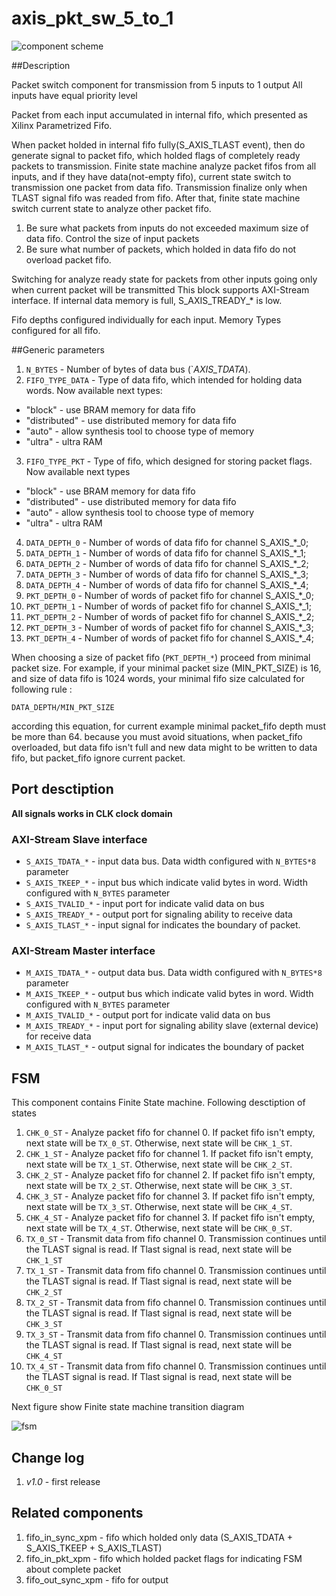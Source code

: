 # axis_pkt_sw_5_to_1

![component scheme][logo0]

##Description

Packet switch component for transmission from 5 inputs to 1 output
All inputs have equal priority level

Packet from each input accumulated in internal fifo, which presented as Xilinx Parametrized Fifo. 

When packet holded in internal fifo fully(S_AXIS_TLAST event), then do generate signal to packet fifo, which holded flags of completely ready packets to transmission. 
Finite state machine analyze packet fifos from all inputs, and if they have data(not-empty fifo), current state switch to transmission one packet from data fifo. 
Transmission finalize only when TLAST signal fifo was readed from fifo. 
After that, finite state machine switch current state to analyze other packet fifo. 
1. Be sure what packets from inputs do not exceeded maximum size of data fifo. Control the size of input packets
2. Be sure what number of packets, which holded in data fifo do not overload packet fifo. 

Switching for analyze ready state for packets from other inputs going only when current packet will be transmitted
This block supports AXI-Stream interface. If internal data memory is full, S_AXIS_TREADY_* is low. 

Fifo depths configured individually for each input. Memory Types configured for all fifo.

##Generic parameters
1. `N_BYTES` - Number of bytes of data bus (`*_AXIS_TDATA_*). 
2. `FIFO_TYPE_DATA` - Type of data fifo, which intended for holding data words. Now available next types:
* "block" - use BRAM memory for data fifo
* "distributed" - use distributed memory for data fifo
* "auto" - allow synthesis tool to choose type of memory
* "ultra" - ultra RAM
3. `FIFO_TYPE_PKT` - Type of fifo, which designed for storing packet flags. Now available next types
* "block" - use BRAM memory for data fifo
* "distributed" - use distributed memory for data fifo
* "auto" - allow synthesis tool to choose type of memory
* "ultra" - ultra RAM
4. `DATA_DEPTH_0` - Number of words of data fifo for channel S_AXIS_*_0;
5. `DATA_DEPTH_1` - Number of words of data fifo for channel S_AXIS_*_1;
6. `DATA_DEPTH_2` - Number of words of data fifo for channel S_AXIS_*_2;
7. `DATA_DEPTH_3` - Number of words of data fifo for channel S_AXIS_*_3;
8. `DATA_DEPTH_4` - Number of words of data fifo for channel S_AXIS_*_4;
9. `PKT_DEPTH_0` - Number of words of packet fifo for channel S_AXIS_*_0;
10. `PKT_DEPTH_1` - Number of words of packet fifo for channel S_AXIS_*_1;
11. `PKT_DEPTH_2` - Number of words of packet fifo for channel S_AXIS_*_2;
12. `PKT_DEPTH_3` - Number of words of packet fifo for channel S_AXIS_*_3;
13. `PKT_DEPTH_4` - Number of words of packet fifo for channel S_AXIS_*_4;

When choosing a size of packet fifo (`PKT_DEPTH_*`) proceed from minimal packet size. For example, if your minimal packet size (MIN_PKT_SIZE) is 16, and size of data fifo is 1024 words, your minimal fifo size calculated for following rule : 

`DATA_DEPTH/MIN_PKT_SIZE`

according this equation, for current example minimal packet_fifo depth must be more than 64.
because you must avoid situations, when packet_fifo overloaded, but data fifo isn't full and new data might to be written to data fifo, but packet_fifo ignore current packet. 

## Port desctiption

**All signals works in CLK clock domain**
### AXI-Stream Slave interface
* `S_AXIS_TDATA_*` - input data bus. Data width configured with `N_BYTES*8` parameter 
* `S_AXIS_TKEEP_*` - input bus which indicate valid bytes in word. Width configured with `N_BYTES` parameter
* `S_AXIS_TVALID_*` - input port for indicate valid data on bus
* `S_AXIS_TREADY_*` - output port for signaling ability to receive data 
* `S_AXIS_TLAST_*` - input signal for indicates the boundary of packet.

### AXI-Stream Master interface
* `M_AXIS_TDATA_*` - output data bus. Data width configured with `N_BYTES*8` parameter 
* `M_AXIS_TKEEP_*` - output bus which indicate valid bytes in word. Width configured with `N_BYTES` parameter
* `M_AXIS_TVALID_*` - output port for indicate valid data on bus
* `M_AXIS_TREADY_*` - input port for signaling ability slave (external device) for receive data 
* `M_AXIS_TLAST_*` - output signal for indicates the boundary of packet


## FSM
This component contains Finite State machine. Following desctiption of states

1. `CHK_0_ST` - Analyze packet fifo for channel 0. If packet fifo isn't empty, next state will be `TX_0_ST`. Otherwise, next state will be `CHK_1_ST`.
2. `CHK_1_ST` - Analyze packet fifo for channel 1. If packet fifo isn't empty, next state will be `TX_1_ST`. Otherwise, next state will be `CHK_2_ST`.
3. `CHK_2_ST` - Analyze packet fifo for channel 2. If packet fifo isn't empty, next state will be `TX_2_ST`. Otherwise, next state will be `CHK_3_ST`.
4. `CHK_3_ST` - Analyze packet fifo for channel 3. If packet fifo isn't empty, next state will be `TX_3_ST`. Otherwise, next state will be `CHK_4_ST`.
5. `CHK_4_ST` - Analyze packet fifo for channel 3. If packet fifo isn't empty, next state will be `TX_4_ST`. Otherwise, next state will be `CHK_0_ST`.
6. `TX_0_ST` - Transmit data from fifo channel 0. Transmission continues until the TLAST signal is read. If Tlast signal is read, next state will be `CHK_1_ST`
7. `TX_1_ST` - Transmit data from fifo channel 0. Transmission continues until the TLAST signal is read. If Tlast signal is read, next state will be `CHK_2_ST`
8. `TX_2_ST` - Transmit data from fifo channel 0. Transmission continues until the TLAST signal is read. If Tlast signal is read, next state will be `CHK_3_ST`
9. `TX_3_ST` - Transmit data from fifo channel 0. Transmission continues until the TLAST signal is read. If Tlast signal is read, next state will be `CHK_4_ST`
10. `TX_4_ST` - Transmit data from fifo channel 0. Transmission continues until the TLAST signal is read. If Tlast signal is read, next state will be `CHK_0_ST`

Next figure show Finite state machine transition diagram

![fsm][logo1]

## Change log
1. *v1.0* - first release


## Related components
1. fifo_in_sync_xpm - fifo which holded only data (S_AXIS_TDATA + S_AXIS_TKEEP + S_AXIS_TLAST)
2. fifo_in_pkt_xpm - fifo which holded packet flags for indicating FSM about complete packet
3. fifo_out_sync_xpm - fifo for output


[logo0]: https://github.com/MasterPlayer/xilinx-vhdl/blob/master/axis_infrastructure/axis_pkt_sw_4_to_1/axis_pkt_sw_5_to_1_struct.png
[logo1]: https://github.com/MasterPlayer/xilinx-vhdl/blob/master/axis_infrastructure/axis_pkt_sw_4_to_1/axis_pkt_sw_5_to_1_fsm.png
